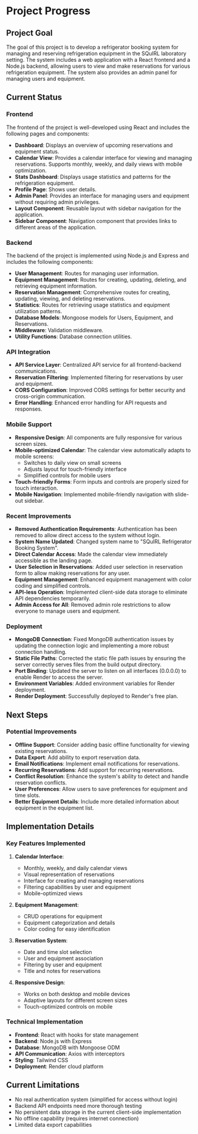 # Project Progress

## Project Goal

The goal of this project is to develop a refrigerator booking system for managing and reserving refrigeration equipment in the SQuIRL laboratory setting. The system includes a web application with a React frontend and a Node.js backend, allowing users to view and make reservations for various refrigeration equipment. The system also provides an admin panel for managing users and equipment.

## Current Status

### Frontend

The frontend of the project is well-developed using React and includes the following pages and components:

- **Dashboard**: Displays an overview of upcoming reservations and equipment status.
- **Calendar View**: Provides a calendar interface for viewing and managing reservations. Supports monthly, weekly, and daily views with mobile optimization.
- **Stats Dashboard**: Displays usage statistics and patterns for the refrigeration equipment.
- **Profile Page**: Shows user details.
- **Admin Panel**: Provides an interface for managing users and equipment without requiring admin privileges.
- **Layout Component**: Reusable layout with sidebar navigation for the application.
- **Sidebar Component**: Navigation component that provides links to different areas of the application.

### Backend

The backend of the project is implemented using Node.js and Express and includes the following components:

- **User Management**: Routes for managing user information.
- **Equipment Management**: Routes for creating, updating, deleting, and retrieving equipment information.
- **Reservation Management**: Comprehensive routes for creating, updating, viewing, and deleting reservations.
- **Statistics**: Routes for retrieving usage statistics and equipment utilization patterns.
- **Database Models**: Mongoose models for Users, Equipment, and Reservations.
- **Middleware**: Validation middleware.
- **Utility Functions**: Database connection utilities.

### API Integration

- **API Service Layer**: Centralized API service for all frontend-backend communications.
- **Reservation Filtering**: Implemented filtering for reservations by user and equipment.
- **CORS Configuration**: Improved CORS settings for better security and cross-origin communication.
- **Error Handling**: Enhanced error handling for API requests and responses.

### Mobile Support

- **Responsive Design**: All components are fully responsive for various screen sizes.
- **Mobile-optimized Calendar**: The calendar view automatically adapts to mobile screens:
  - Switches to daily view on small screens
  - Adjusts layout for touch-friendly interface
  - Simplified controls for mobile users
- **Touch-friendly Forms**: Form inputs and controls are properly sized for touch interaction.
- **Mobile Navigation**: Implemented mobile-friendly navigation with slide-out sidebar.

### Recent Improvements

- **Removed Authentication Requirements**: Authentication has been removed to allow direct access to the system without login.
- **System Name Updated**: Changed system name to "SQuIRL Refrigerator Booking System".
- **Direct Calendar Access**: Made the calendar view immediately accessible as the landing page.
- **User Selection in Reservations**: Added user selection in reservation form to allow making reservations for any user.
- **Equipment Management**: Enhanced equipment management with color coding and simplified controls.
- **API-less Operation**: Implemented client-side data storage to eliminate API dependencies temporarily.
- **Admin Access for All**: Removed admin role restrictions to allow everyone to manage users and equipment.

### Deployment

- **MongoDB Connection**: Fixed MongoDB authentication issues by updating the connection logic and implementing a more robust connection handling.
- **Static File Paths**: Corrected the static file path issues by ensuring the server correctly serves files from the build output directory.
- **Port Binding**: Updated the server to listen on all interfaces (0.0.0.0) to enable Render to access the server.
- **Environment Variables**: Added environment variables for Render deployment.
- **Render Deployment**: Successfully deployed to Render's free plan.

## Next Steps

### Potential Improvements

- **Offline Support**: Consider adding basic offline functionality for viewing existing reservations.
- **Data Export**: Add ability to export reservation data.
- **Email Notifications**: Implement email notifications for reservations.
- **Recurring Reservations**: Add support for recurring reservations.
- **Conflict Resolution**: Enhance the system's ability to detect and handle reservation conflicts.
- **User Preferences**: Allow users to save preferences for equipment and time slots.
- **Better Equipment Details**: Include more detailed information about equipment in the equipment list.

## Implementation Details

### Key Features Implemented

1. **Calendar Interface**: 
   - Monthly, weekly, and daily calendar views
   - Visual representation of reservations
   - Interface for creating and managing reservations
   - Filtering capabilities by user and equipment
   - Mobile-optimized views

2. **Equipment Management**:
   - CRUD operations for equipment
   - Equipment categorization and details
   - Color coding for easy identification

3. **Reservation System**:
   - Date and time slot selection
   - User and equipment association
   - Filtering by user and equipment
   - Title and notes for reservations

4. **Responsive Design**:
   - Works on both desktop and mobile devices
   - Adaptive layouts for different screen sizes
   - Touch-optimized controls on mobile

### Technical Implementation

- **Frontend**: React with hooks for state management
- **Backend**: Node.js with Express
- **Database**: MongoDB with Mongoose ODM
- **API Communication**: Axios with interceptors
- **Styling**: Tailwind CSS
- **Deployment**: Render cloud platform

## Current Limitations

- No real authentication system (simplified for access without login)
- Backend API endpoints need more thorough testing
- No persistent data storage in the current client-side implementation
- No offline capability (requires internet connection)
- Limited data export capabilities
